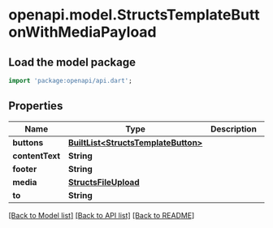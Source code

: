 # openapi.model.StructsTemplateButtonWithMediaPayload

## Load the model package
```dart
import 'package:openapi/api.dart';
```

## Properties
Name | Type | Description | Notes
------------ | ------------- | ------------- | -------------
**buttons** | [**BuiltList&lt;StructsTemplateButton&gt;**](StructsTemplateButton.md) |  | 
**contentText** | **String** |  | [optional] 
**footer** | **String** |  | [optional] 
**media** | [**StructsFileUpload**](StructsFileUpload.md) |  | 
**to** | **String** |  | 

[[Back to Model list]](../README.md#documentation-for-models) [[Back to API list]](../README.md#documentation-for-api-endpoints) [[Back to README]](../README.md)


